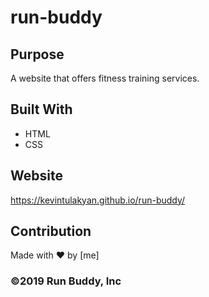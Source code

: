 # run-buddy
## Purpose
A website that offers fitness training services.

## Built With
* HTML
* CSS

## Website
https://kevintulakyan.github.io/run-buddy/


## Contribution
Made with ❤️ by [me]

### ©️2019 Run Buddy, Inc 
